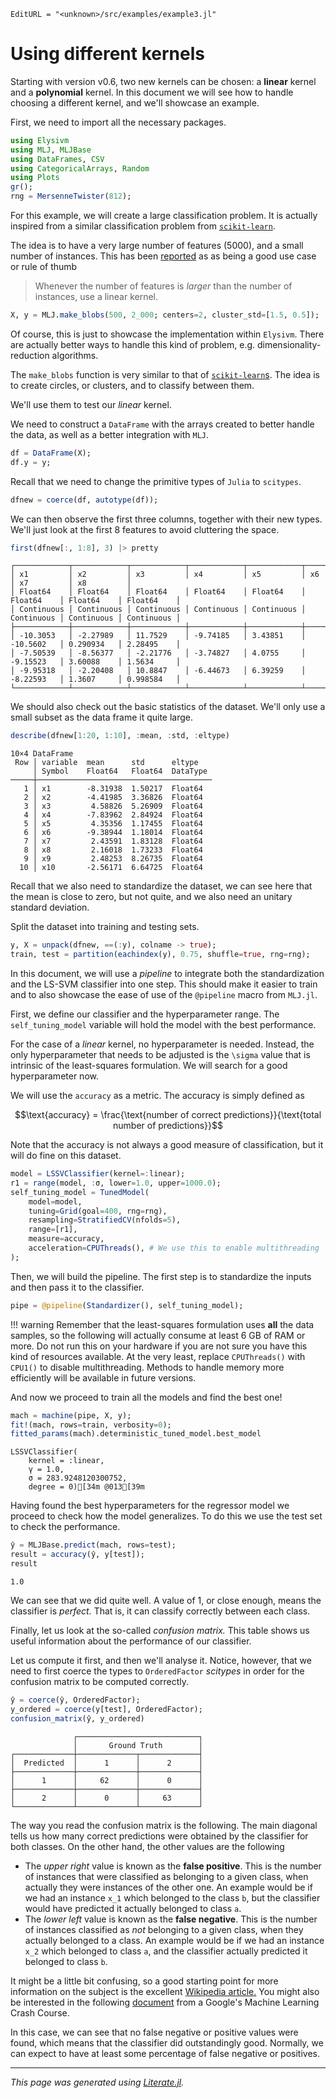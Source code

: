 ```@meta
EditURL = "<unknown>/src/examples/example3.jl"
```

# Using different kernels

Starting with version v0.6, two new kernels can be chosen: a **linear** kernel and a
**polynomial** kernel.
In this document we will see how to handle choosing a different kernel, and we'll
showcase an example.

First, we need to import all the necessary packages.

```julia
using Elysivm
using MLJ, MLJBase
using DataFrames, CSV
using CategoricalArrays, Random
using Plots
gr();
rng = MersenneTwister(812);

```

For this example, we will create a large classification problem. It is actually
inspired from a similar classification problem from [`scikit-learn`](https://scikit-learn.org/stable/auto_examples/svm/plot_separating_hyperplane_unbalanced.html#sphx-glr-auto-examples-svm-plot-separating-hyperplane-unbalanced-py).

The idea is to have a very large number of features (5000), and a small number of
instances.
This has been [reported](https://www.csie.ntu.edu.tw/~cjlin/papers/guide/guide.pdf) as
as being a good use case or rule of thumb

> Whenever the number of features is _larger_ than the number of instances, use a
> linear kernel.

```julia
X, y = MLJ.make_blobs(500, 2_000; centers=2, cluster_std=[1.5, 0.5]);

```

Of course, this is just to showcase the implementation within `Elysivm`. There are
actually better ways to handle this kind of problem, e.g. dimensionality-reduction
algorithms.

The `make_blobs` function is very similar to that of [`scikit-learn`s](https://scikit-learn.org/stable/modules/generated/sklearn.datasets.make_blobs.html#sklearn.datasets.make_blobs).
The idea is to create circles, or clusters, and to classify between them.

We'll use them to test our _linear_ kernel.

We need to construct a `DataFrame` with the arrays created to better handle the data,
as well as a better integration with `MLJ`.

```julia
df = DataFrame(X);
df.y = y;

```

Recall that we need to change the primitive types of `Julia` to `scitypes`.

```julia
dfnew = coerce(df, autotype(df));

```

We can then observe the first three columns, together with their new types.
We'll just look at the first 8 features to avoid cluttering the space.

```julia
first(dfnew[:, 1:8], 3) |> pretty
```

```
┌────────────┬────────────┬────────────┬────────────┬────────────┬────────────┬────────────┬────────────┐
│ x1         │ x2         │ x3         │ x4         │ x5         │ x6         │ x7         │ x8         │
│ Float64    │ Float64    │ Float64    │ Float64    │ Float64    │ Float64    │ Float64    │ Float64    │
│ Continuous │ Continuous │ Continuous │ Continuous │ Continuous │ Continuous │ Continuous │ Continuous │
├────────────┼────────────┼────────────┼────────────┼────────────┼────────────┼────────────┼────────────┤
│ -10.3053   │ -2.27989   │ 11.7529    │ -9.74185   │ 3.43851    │ -10.5602   │ 0.290934   │ 2.28495    │
│ -7.50539   │ -8.56377   │ -2.21776   │ -3.74827   │ 4.0755     │ -9.15523   │ 3.60088    │ 1.5634     │
│ -9.95318   │ -2.20408   │ 10.8847    │ -6.44673   │ 6.39259    │ -8.22593   │ 1.3607     │ 0.998584   │
└────────────┴────────────┴────────────┴────────────┴────────────┴────────────┴────────────┴────────────┘

```

We should also check out the basic statistics of the dataset. We'll only use a small
subset as the data frame it quite large.

```julia
describe(dfnew[1:20, 1:10], :mean, :std, :eltype)
```

```
10×4 DataFrame
 Row │ variable  mean      std      eltype
     │ Symbol    Float64   Float64  DataType
─────┼───────────────────────────────────────
   1 │ x1        -8.31938  1.50217  Float64
   2 │ x2        -4.41985  3.36826  Float64
   3 │ x3         4.58826  5.26909  Float64
   4 │ x4        -7.83962  2.84924  Float64
   5 │ x5         4.35356  1.17455  Float64
   6 │ x6        -9.38944  1.18014  Float64
   7 │ x7         2.43591  1.83128  Float64
   8 │ x8         2.16018  1.73233  Float64
   9 │ x9         2.48253  8.26735  Float64
  10 │ x10       -2.56171  6.64725  Float64
```

Recall that we also need to standardize the dataset, we can see here that the mean is
close to zero, but not quite, and we also need an unitary standard deviation.

Split the dataset into training and testing sets.

```julia
y, X = unpack(dfnew, ==(:y), colname -> true);
train, test = partition(eachindex(y), 0.75, shuffle=true, rng=rng);

```

In this document, we will use a _pipeline_ to integrate both the standardization and
the LS-SVM classifier into one step. This should make it easier to train and to also
showcase the ease of use of the `@pipeline` macro from `MLJ.jl`.

First, we define our classifier and the hyperparameter range. The `self_tuning_model`
variable will hold the model with the best performance.

For the case of a _linear_ kernel, no hyperparameter is needed. Instead, the only
hyperparameter that needs to be adjusted is the ``\sigma`` value that is intrinsic
of the least-squares formulation. We will search for a good hyperparameter now.

We will use the `accuracy` as a metric. The accuracy is simply defined as

```math
\text{accuracy} = \frac{\text{number of correct predictions}}{\text{total number of predictions}}
```

Note that the accuracy is not always a good measure of classification, but it will do
fine on this dataset.

```julia
model = LSSVClassifier(kernel=:linear);
r1 = range(model, :σ, lower=1.0, upper=1000.0);
self_tuning_model = TunedModel(
    model=model,
    tuning=Grid(goal=400, rng=rng),
    resampling=StratifiedCV(nfolds=5),
    range=[r1],
    measure=accuracy,
    acceleration=CPUThreads(), # We use this to enable multithreading
);

```

Then, we will build the pipeline. The first step is to standardize the inputs and then
pass it to the classifier.

```julia
pipe = @pipeline(Standardizer(), self_tuning_model);

```

!!! warning
    Remember that the least-squares formulation uses **all** the data samples, so the
    following will actually consume at least 6 GB of RAM or more. Do not run this on
    your hardware if you are not sure you have this kind of resources available.
    At the very least, replace `CPUThreads()` with `CPU1()` to disable multithreading.
    Methods to handle memory more efficiently will be available in future
    versions.

And now we proceed to train all the models and find the best one!

```julia
mach = machine(pipe, X, y);
fit!(mach, rows=train, verbosity=0);
fitted_params(mach).deterministic_tuned_model.best_model
```

```
LSSVClassifier(
    kernel = :linear,
    γ = 1.0,
    σ = 283.9248120300752,
    degree = 0)[34m @013[39m
```

Having found the best hyperparameters for the regressor model we proceed to check how
the model generalizes.
To do this we use the test set to check the performance.

```julia
ŷ = MLJBase.predict(mach, rows=test);
result = accuracy(ŷ, y[test]);
result
```

```
1.0
```

We can see that we did quite well. A value of 1, or close enough, means the classifier
is _perfect._ That is, it can classify correctly between each class.

Finally, let us look at the so-called _confusion matrix._ This table shows us useful
information about the performance of our classifier.

Let us compute it first, and then we'll analyse it. Notice, however, that we need to
first coerce the types to `OrderedFactor` _scitypes_ in order for the confusion matrix
to be computed correctly.

```julia
ŷ = coerce(ŷ, OrderedFactor);
y_ordered = coerce(y[test], OrderedFactor);
confusion_matrix(ŷ, y_ordered)
```

```
              ┌───────────────────────────┐
              │       Ground Truth        │
┌─────────────┼─────────────┬─────────────┤
│  Predicted  │      1      │      2      │
├─────────────┼─────────────┼─────────────┤
│      1      │     62      │      0      │
├─────────────┼─────────────┼─────────────┤
│      2      │      0      │     63      │
└─────────────┴─────────────┴─────────────┘

```

The way you read the confusion matrix is the following. The main diagonal tells us how
many correct predictions were obtained by the classifier for both classes.
On the other hand, the other values are the following

- The _upper right_ value is known as the **false positive**. This is the number of instances that were classified as belonging to a given class, when actually they were instances of the other one. An example would be if we had an instance ``x_1`` which belonged to the class `b`, but the classifier would have predicted it actually belonged to class `a`.
- The _lower left_ value is known as the **false negative**. This is the number of instances classified as _not_ belonging to a given class, when they actually belonged to a class. An example would be if we had an instance ``x_2`` which belonged to class `a`, and the classifier actually predicted it belonged to class `b`.

It might be a little bit confusing, so a good starting point for more information on the
subject is the excellent [Wikipedia article.](https://en.wikipedia.org/wiki/Confusion_matrix)
You might also be interested in the following [document](https://developers.google.com/machine-learning/crash-course/classification/accuracy) from a Google's Machine Learning Crash Course.

In this case, we can see that no false negative or positive values were found, which
means that the classifier did outstandingly good.
Normally, we can expect to have at least some percentage of false negative or positives.

---

*This page was generated using [Literate.jl](https://github.com/fredrikekre/Literate.jl).*

